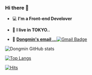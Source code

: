 ### Hi there 👋




- 💻 **I'm a Front-end Develover**

- 🗼 **I live in TOKYO..**

- 📮 [**Dongmin's email ...**![Gmail Badge](https://img.shields.io/badge/Gmail-d14836?style=flat-square&logo=Gmail&logoColor=white&link=mailto:sayg1o1d@gmail.com)](mailto:dongmin.park.career@gmail.com)
<!-- 
- 📋 [**Dongmin's portfolio(JavaScript)...🧷**](https://drive.google.com/file/d/1AT-zajnqm42UdFBREqTzMQ1v4iXecHwB/view?usp=sharing)

- 📋 [**Dongmin's portfolio(java)..🧷**](https://drive.google.com/file/d/1SSwC7guHt3PMnnA_xrj9G1fphxcNihFZ/view?usp=sharing)
 -->

![Dongmin GitHub stats](https://github-readme-stats.vercel.app/api?username=dongmin7208&show_icons=true&hide_border=false&theme=algolia)

[![Top Langs](https://github-readme-stats.vercel.app/api/top-langs/?username=dongmin7208&hide=java&layout=compact)](https://github.com/anuraghazra/github-readme-stats)

[![Hits](https://hits.seeyoufarm.com/api/count/incr/badge.svg?url=https%3A%2F%2Fgithub.com%2Fdongmin7208&count_bg=%2379C83D&title_bg=%231950D7&icon=react.svg&icon_color=%23E7E7E7&title=hits&edge_flat=false)](https://hits.seeyoufarm.com)



